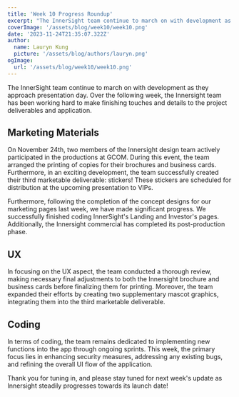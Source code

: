 ```yaml
---
title: 'Week 10 Progress Roundup'
excerpt: "The InnerSight team continue to march on with development as they approach presentation day."
coverImage: '/assets/blog/week10/week10.png'
date: '2023-11-24T21:35:07.322Z'
author:
  name: Lauryn Kung
  picture: '/assets/blog/authors/lauryn.png'
ogImage:
  url: '/assets/blog/week10/week10.png'
---
```


The InnerSight team continue to march on with development as they approach presentation day. Over the following week, the Innersight team has been working hard to make finishing touches and details to the project deliverables and application. 

## Marketing Materials
On November 24th, two members of the Innersight design team actively participated in the productions at GCOM. During this event, the team arranged the printing of copies for their brochures and business cards. Furthermore, in an exciting development, the team successfully created their third marketable deliverable: stickers! These stickers are scheduled for distribution at the upcoming presentation to VIPs.

Furthermore, following the completion of the concept designs for our marketing pages last week, we have made significant progress. We successfully finished coding InnerSight's Landing and Investor's pages. Additionally, the Innersight commercial has completed its post-production phase.

## UX
In focusing on the UX aspect, the team conducted a thorough review, making necessary final adjustments to both the Innersight brochure and business cards before finalizing them for printing. Moreover, the team expanded their efforts by creating two supplementary mascot graphics, integrating them into the third marketable deliverable.

## Coding
In terms of coding, the team remains dedicated to implementing new functions into the app through ongoing sprints. This week, the primary focus lies in enhancing security measures, addressing any existing bugs, and refining the overall UI flow of the application.

Thank you for tuning in, and please stay tuned for next week's update as Innersight steadily progresses towards its launch date!